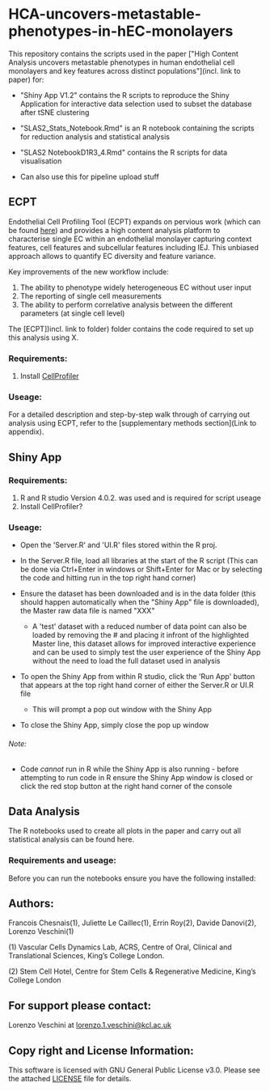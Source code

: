 # HCA-uncovers-metastable-phenotypes-in-hEC-monolayers

This repository contains the scripts used in the paper ["High Content Analysis uncovers metastable phenotypes in human endothelial cell monolayers and key features across distinct populations"](incl. link to paper) for: 

- "Shiny App V1.2" contains the R scripts to reproduce the Shiny Application for interactive data selection 
 used to subset the database after tSNE clustering 
 
- "SLAS2_Stats_Notebook.Rmd" is an R notebook containing the scripts for reduction analysis and statistical analysis 

- "SLAS2 NotebookD1R3_4.Rmd" contains the R scripts for data visualisation

- Can also use this for pipeline upload stuff 

## ECPT
Endothelial Cell Profiling Tool (ECPT) expands on pervious work (which can be found [here](https://journals.sagepub.com/doi/10.1177/2472555218820848)) and provides a 
high content analysis platform to characterise single EC within an endothelial monolayer capturing context features, cell features and subcellular features including IEJ. This unbiased approach allows to quantify EC diversity and feature variance.

Key improvements of the new workflow include:
1) The ability to phenotype widely heterogeneous EC without user input 
2) The reporting of single cell measurements  
3) The ability to perform correlative analysis between the different parameters (at single cell level)

The [ECPT])incl. link to folder) folder contains the code required to set up this analysis using X.

### Requirements: 
1. Install [CellProfiler](https://cellprofiler.org/releases)


### Useage: 
For a detailed description and step-by-step walk through of carrying out analysis using ECPT, refer to the [supplementary methods section](Link to appendix).   



## Shiny App


### Requirements: 
1. R and R studio Version 4.0.2. was used and is required for script useage 
2. Install CellProfiler? 

### Useage: 
- Open the 'Server.R' and 'UI.R' files stored within the R proj.
- In the Server.R file, load all libraries at the start of the R script (This can be done via Ctrl+Enter in windows or Shift+Enter for Mac or by selecting the code and hitting run in the top right hand corner) 
- Ensure the dataset has been downloaded and is in the data folder (this should happen automatically when the "Shiny App" file is downloaded), the Master raw data file is named "XXX" 
  - A 'test' dataset with a reduced number of data point can also be loaded by removing the # and placing it infront of the highlighted Master line, this dataset allows for improved interactive experience and can be used to simply test the user experience of the Shiny App without the need to load the full dataset used in analysis
- To open the Shiny App from within R studio, click the 'Run App' button that appears at the top right hand corner of either the Server.R or UI.R file
  - This will prompt a pop out window with the Shiny App

- To close the Shiny App, simply close the pop up window 

###### Note:
- Code *cannot* run in R while the Shiny App is also running - before attempting to run code in R ensure the Shiny App window is closed or click the red stop button at the right hand corner of the console  
 

## Data Analysis 

The R notebooks used to create all plots in the paper and carry out all statistical analysis can be found here. 

### Requirements and useage: 

Before you can run the notebooks ensure you have the following installed: 


## Authors:
Francois Chesnais(1), Juliette Le Caillec(1), Errin Roy(2), Davide Danovi(2), Lorenzo Veschini(1) 

(1) Vascular Cells Dynamics Lab, ACRS, Centre of Oral, Clinical and Translational Sciences, King’s College London. 

(2) Stem Cell Hotel, Centre for Stem Cells & Regenerative Medicine, King’s College London 


## For support please contact:
Lorenzo Veschini at lorenzo.1.veschini@kcl.ac.uk 


## Copy right and License Information: 

This software is licensed with GNU General Public License v3.0. Please see the attached [LICENSE](https://github.com/exr98/HCA-uncovers-metastable-phenotypes-in-hEC-monolayers/blob/main/LICENSE) file for details.
